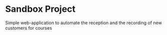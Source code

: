 # Sandbox Project

Simple web-application to automate the reception and the recording of 
new customers for courses
